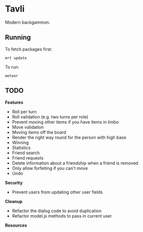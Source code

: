 # Tavli

Modern backgammon.

## Running

To fetch packages first:

``` mrt update ```

To run:

``` meteor ```

## TODO

**Features**

* Roll per turn
* Roll validation (e.g. two turns per role)
* Prevent moving other items if you have items in limbo
* Move validation
* Moving items off the board
* Render the right way round for the person with high base
* Winning
* Statistics
* Friend search
* Friend requests
* Delete information about a friendship when a friend is removed
* Only allow forfeiting if you can't move
* Undo

**Security**
* Prevent users from updating other user fields

**Cleanup**
* Refactor the dialog code to avoid duplication
* Refactor model.js methods to pass in current user

**Resources**
